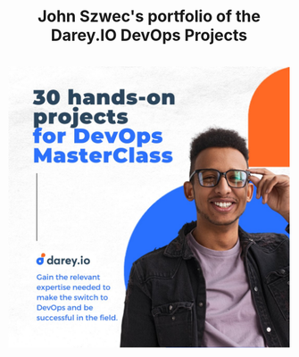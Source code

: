 # <div align="center"> John Szwec's portfolio of the Darey.IO DevOps Projects </div>

#
![](./images/banner2.jfif)
